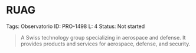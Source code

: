 # RUAG

Tags: Observatorio
ID: PRO-1498
L: 4
Status: Not started

> A Swiss technology group specializing in aerospace and defense. It provides products and services for aerospace, defense, and security.
>